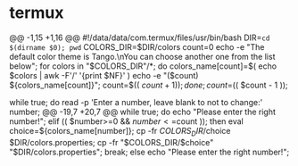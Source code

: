 # termux

@@ -1,15 +1,16 @@
#!/data/data/com.termux/files/usr/bin/bash
DIR=`cd $(dirname $0); pwd`
COLORS_DIR=$DIR/colors
count=0
echo -e "The default color theme is Tango.\nYou can choose another one from the list below";
for colors in "$COLORS_DIR"/*; do
  colors_name[count]=$( echo $colors | awk -F'/' '{print $NF}' )
  echo -e "($count) ${colors_name[count]}";
  count=$(( $count + 1 ));
done;
count=$(( $count - 1 ));

while true; do
  read -p 'Enter a number, leave blank to not to change:' number;
@@ -19,7 +20,7 @@ while true; do
    echo "Please enter the right number!";
  elif (( $number>=0 && $number<=$count )); then
    eval choice=${colors_name[number]};
    cp -fr $COLORS_DIR/$choice $DIR/colors.properties;
    cp -fr "$COLORS_DIR/$choice" "$DIR/colors.properties";
    break;
  else
    echo "Please enter the right number!";
